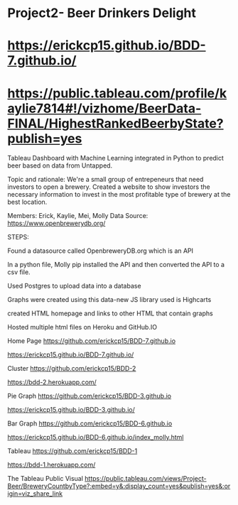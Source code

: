 # Project2- Beer Drinkers Delight

# https://erickcp15.github.io/BDD-7.github.io/

# https://public.tableau.com/profile/kaylie7814#!/vizhome/BeerData-FINAL/HighestRankedBeerbyState?publish=yes
Tableau Dashboard with Machine Learning integrated in Python to predict beer based on data from Untapped.

Topic and rationale: 
We're a small group of entrepeneurs that need investors to open a brewery. Created a website to show investors the necessary information to invest in the most profitable type of brewery at the best location.  
 

Members:  Erick, Kaylie, Mei, Molly
Data Source: https://www.openbrewerydb.org/

STEPS:

Found a datasource called OpenbreweryDB.org which is an API

In a python file, Molly pip installed the API and then converted the API to a csv file.

Used Postgres to upload data into a database

Graphs were created using this data-new JS library used is Highcarts

created HTML homepage and links to other HTML that contain graphs  

Hosted multiple html files on Heroku and GitHub.IO

Home Page
https://github.com/erickcp15/BDD-7.github.io

https://erickcp15.github.io/BDD-7.github.io/

Cluster
https://github.com/erickcp15/BDD-2

https://bdd-2.herokuapp.com/

Pie Graph
https://github.com/erickcp15/BDD-3.github.io

https://erickcp15.github.io/BDD-3.github.io/

Bar Graph
https://github.com/erickcp15/BDD-6.github.io

https://erickcp15.github.io/BDD-6.github.io/index_molly.html

Tableau
https://github.com/erickcp15/BDD-1

https://bdd-1.herokuapp.com/


The Tableau Public Visual
https://public.tableau.com/views/Project-Beer/BreweryCountbyType?:embed=y&:display_count=yes&publish=yes&:origin=viz_share_link



